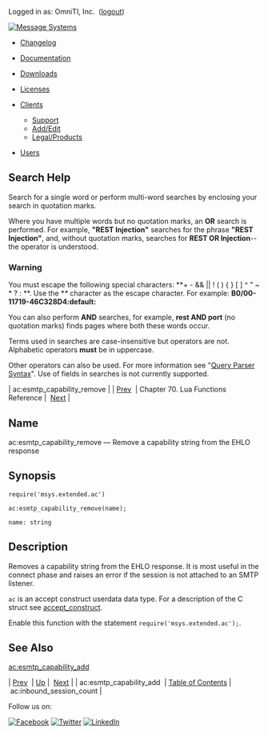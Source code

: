 Logged in as: OmniTI, Inc.  ([logout](https://support.messagesystems.com/logout.php))

[![Message Systems](https://support.messagesystems.com/images/ms-white205.png)](https://support.messagesystems.com/start.php) 

*   [Changelog](https://support.messagesystems.com/start.php?show=changelog)
*   [Documentation](https://support.messagesystems.com/docs/)
*   [Downloads](https://support.messagesystems.com/start.php)

*   [Licenses](https://support.messagesystems.com/license_summary.php)
*   <a href="">Clients</a>
    *   [Support](https://support.messagesystems.com/cs.php)
    *   [Add/Edit](https://support.messagesystems.com/edit_client.php)
    *   [Legal/Products](https://support.messagesystems.com/edit_products.php)
*   [Users](https://support.messagesystems.com/edit_customer.php)

## Search Help

Search for a single word or perform multi-word searches by enclosing your search in quotation marks.

Where you have multiple words but no quotation marks, an **OR** search is performed. For example, **"REST Injection"** searches for the phrase **"REST Injection"**, and, without quotation marks, searches for **REST OR Injection**--the operator is understood.

### Warning

You must escape the following special characters: **+ - && || ! ( ) { } [ ] ^ " ~ * ? : \**. Use the **\** character as the escape character. For example: **B0/00-11719-46C328D4\:default\:**

You can also perform **AND** searches, for example, **rest AND port** (no quotation marks) finds pages where both these words occur.

Terms used in searches are case-insensitive but operators are not. Alphabetic operators **must** be in uppercase.

Other operators can also be used. For more information see "[Query Parser Syntax](https://lucene.apache.org/core/old_versioned_docs/versions/3_0_0/queryparsersyntax.html)". Use of fields in searches is not currently supported.

| ac:esmtp_capability_remove |
| [Prev](lua.ref.ac_esmtp_capability_add.php)  | Chapter 70. Lua Functions Reference |  [Next](lua.ref.ac_inbound_session_count.php) |

<a name="lua.ref.ac_esmtp_capability_remove"></a>
## Name

ac:esmtp_capability_remove — Remove a capability string from the EHLO response

<a name="idp14915856"></a>
## Synopsis

`require('msys.extended.ac')`

`ac:esmtp_capability_remove(name);`

`name: string`<a name="idp14919024"></a>
## Description

Removes a capability string from the EHLO response. It is most useful in the connect phase and raises an error if the session is not attached to an SMTP listener.

`ac` is an accept construct userdata data type. For a description of the C struct see [accept_construct](https://support.messagesystems.com/docs/web-c-api/structs.accept_construct.php).

Enable this function with the statement `require('msys.extended.ac');`.

<a name="idp14923040"></a>
## See Also

[ac:esmtp_capability_add](lua.ref.ac_esmtp_capability_add.php "ac:esmtp_capability_add")

| [Prev](lua.ref.ac_esmtp_capability_add.php)  | [Up](lua.function.details.php) |  [Next](lua.ref.ac_inbound_session_count.php) |
| ac:esmtp_capability_add  | [Table of Contents](index.php) |  ac:inbound_session_count |

Follow us on:

[![Facebook](https://support.messagesystems.com/images/icon-facebook.png)](http://www.facebook.com/messagesystems) [![Twitter](https://support.messagesystems.com/images/icon-twitter.png)](http://twitter.com/#!/MessageSystems) [![LinkedIn](https://support.messagesystems.com/images/icon-linkedin.png)](http://www.linkedin.com/company/message-systems)